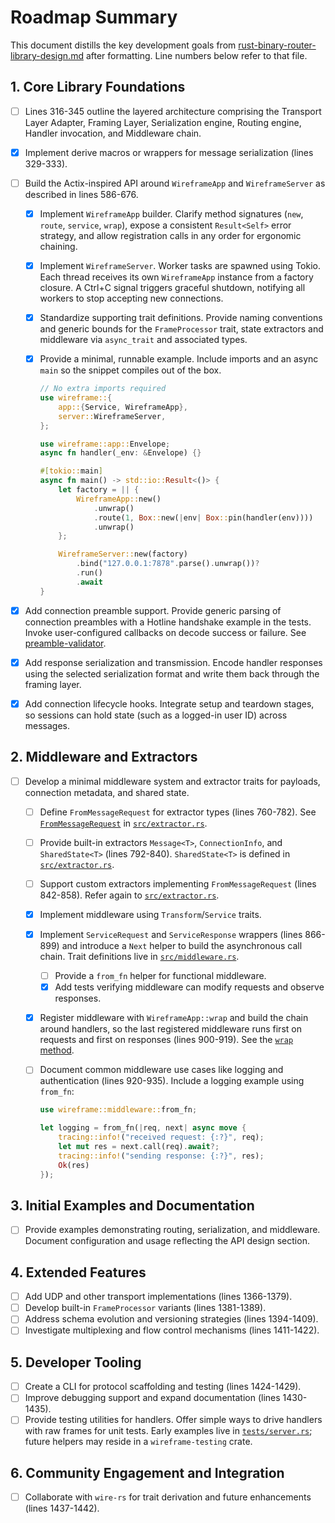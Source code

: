 # Roadmap Summary

This document distills the key development goals from
[rust-binary-router-library-design.md](rust-binary-router-library-design.md)
after formatting. Line numbers below refer to that file.

## 1. Core Library Foundations

- [ ] Lines 316-345 outline the layered architecture comprising the Transport
  Layer Adapter, Framing Layer, Serialization engine, Routing engine, Handler
  invocation, and Middleware chain.

- [x] Implement derive macros or wrappers for message serialization (lines
  329-333).

- [ ] Build the Actix-inspired API around `WireframeApp` and `WireframeServer`
  as described in lines 586-676.

  - [x] Implement `WireframeApp` builder. Clarify method signatures (`new`,
    `route`, `service`, `wrap`), expose a consistent `Result<Self>` error
    strategy, and allow registration calls in any order for ergonomic chaining.

  - [x] Implement `WireframeServer`. Worker tasks are spawned using Tokio. Each
    thread receives its own `WireframeApp` instance from a factory closure. A
    Ctrl+C signal triggers graceful shutdown, notifying all workers to stop
    accepting new connections.

  - [x] Standardize supporting trait definitions. Provide naming conventions and
    generic bounds for the `FrameProcessor` trait, state extractors and
    middleware via `async_trait` and associated types.

  - [x] Provide a minimal, runnable example. Include imports and an async `main`
    so the snippet compiles out of the box.

    ```rust
    // No extra imports required
    use wireframe::{
        app::{Service, WireframeApp},
        server::WireframeServer,
    };

    use wireframe::app::Envelope;
    async fn handler(_env: &Envelope) {}

    #[tokio::main]
    async fn main() -> std::io::Result<()> {
        let factory = || {
            WireframeApp::new()
                .unwrap()
                .route(1, Box::new(|env| Box::pin(handler(env))))
                .unwrap()
        };

        WireframeServer::new(factory)
            .bind("127.0.0.1:7878".parse().unwrap())?
            .run()
            .await
    }
    ```

- [x] Add connection preamble support. Provide generic parsing of connection
  preambles with a Hotline handshake example in the tests. Invoke
  user-configured callbacks on decode success or failure. See
  [preamble-validator](preamble-validator.md).

- [x] Add response serialization and transmission. Encode handler responses
  using the selected serialization format and write them back through the
  framing layer.

- [x] Add connection lifecycle hooks. Integrate setup and teardown stages, so
  sessions can hold state (such as a logged-in user ID) across messages.

## 2. Middleware and Extractors

- [ ] Develop a minimal middleware system and extractor traits for payloads,
  connection metadata, and shared state.
  - [ ] Define `FromMessageRequest` for extractor types (lines 760-782). See
    [`FromMessageRequest`][from-message-request] in
    [`src/extractor.rs`](../src/extractor.rs).

  - [ ] Provide built-in extractors `Message<T>`, `ConnectionInfo`, and
    `SharedState<T>` (lines 792-840). `SharedState<T>` is defined in
    [`src/extractor.rs`](../src/extractor.rs#L54-L87).

  - [ ] Support custom extractors implementing `FromMessageRequest` (lines
    842-858). Refer again to [`src/extractor.rs`](../src/extractor.rs#L39-L52).

  - [x] Implement middleware using `Transform`/`Service` traits.

  - [x] Implement `ServiceRequest` and `ServiceResponse` wrappers
    (lines 866-899) and introduce a `Next` helper to build the
    asynchronous call chain. Trait definitions live in
    [`src/middleware.rs`](../src/middleware.rs#L71-L84).

    - [ ] Provide a `from_fn` helper for functional middleware.
    - [x] Add tests verifying middleware can modify requests and observe
      responses.

  - [x] Register middleware with `WireframeApp::wrap` and build the chain around
    handlers, so the last registered middleware runs first on requests and first
    on responses (lines 900-919). See the
    [`wrap` method](../src/app.rs#L73-L84).

  - [ ] Document common middleware use cases like logging and authentication
    (lines 920-935). Include a logging example using `from_fn`:

    ```rust
    use wireframe::middleware::from_fn;

    let logging = from_fn(|req, next| async move {
        tracing::info!("received request: {:?}", req);
        let mut res = next.call(req).await?;
        tracing::info!("sending response: {:?}", res);
        Ok(res)
    });
    ```

## 3. Initial Examples and Documentation

- [ ] Provide examples demonstrating routing, serialization, and middleware.
  Document configuration and usage reflecting the API design section.

## 4. Extended Features

- [ ] Add UDP and other transport implementations (lines 1366-1379).
- [ ] Develop built-in `FrameProcessor` variants (lines 1381-1389).
- [ ] Address schema evolution and versioning strategies (lines 1394-1409).
- [ ] Investigate multiplexing and flow control mechanisms (lines 1411-1422).

## 5. Developer Tooling

- [ ] Create a CLI for protocol scaffolding and testing (lines 1424-1429).
- [ ] Improve debugging support and expand documentation (lines 1430-1435).
- [ ] Provide testing utilities for handlers. Offer simple ways to drive
  handlers with raw frames for unit tests. Early examples live in
  [`tests/server.rs`](../tests/server.rs); future helpers may reside in a
  `wireframe-testing` crate.

## 6. Community Engagement and Integration

- [ ] Collaborate with `wire-rs` for trait derivation and future enhancements
  (lines 1437-1442).

[from-message-request]: ../src/extractor.rs#L39-L52
